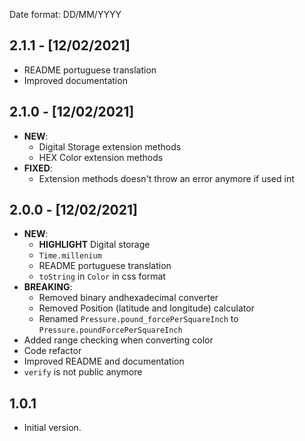 Date format: DD/MM/YYYY

## 2.1.1 - [12/02/2021]

- README portuguese translation
- Improved documentation

## 2.1.0 - [12/02/2021]

- **NEW**:
  - Digital Storage extension methods
  - HEX Color extension methods
- **FIXED**:
  - Extension methods doesn't throw an error anymore if used int

## 2.0.0 - [12/02/2021]

- **NEW**:
  - **HIGHLIGHT** Digital storage
  - `Time.millenium`
  - README portuguese translation
  - `toString` in `Color` in css format
- **BREAKING**:
  - Removed binary andhexadecimal converter
  - Removed Position (latitude and longitude) calculator
  - Renamed `Pressure.pound_forcePerSquareInch` to `Pressure.poundForcePerSquareInch`
- Added range checking when converting color
- Code refactor
- Improved README and documentation
- `verify` is not public anymore

## 1.0.1

- Initial version.
